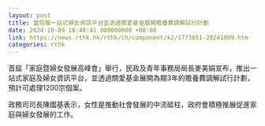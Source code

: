 ```yaml
---
layout: post
title: 當局推一站式婦女資訊平台並透過關愛基金展開贍養費調解試行計劃
date: 2024-10-09 18:40:41.000000000 +08:00
link: https://news.rthk.hk/rthk/ch/component/k2/1773851-20241009.htm
categories: rthk
---
```


首屆「家庭暨婦女發展高峰會」舉行，民政及青年事務局局長麥美娟宣布，推出一站式家庭及婦女資訊平台，並透過關愛基金展開為期3年的贍養費調解試行計劃，預計可處理1200宗個案。

政務司司長陳國基表示，女性是推動社會發展的中流砥柱，政府會積極推展促進家庭與婦女發展的工作。

